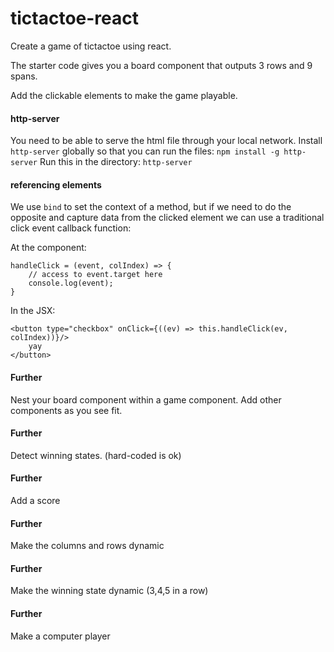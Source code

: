# tictactoe-react

Create a game of tictactoe using react.

The starter code gives you a board component that outputs 3 rows and 9 spans.

Add the clickable elements to make the game playable.

#### http-server
You need to be able to serve the html file through your local network.
Install `http-server` globally so that you can run the files: `npm install -g http-server`
Run this in the directory: `http-server`

#### referencing elements
We use `bind` to set the context of a method, but if we need to do the opposite and capture data from the clicked element we can use a traditional click event callback function:

At the component:
```
handleClick = (event, colIndex) => {
    // access to event.target here
    console.log(event);
}
```

In the JSX:
```
<button type="checkbox" onClick={((ev) => this.handleClick(ev, colIndex))}/>
    yay
</button>
```

#### Further
Nest your board component within a game component. Add other components as you see fit.

#### Further
Detect winning states. (hard-coded is ok)

#### Further
Add a score

#### Further
Make the columns and rows dynamic

#### Further
Make the winning state dynamic (3,4,5 in a row)

#### Further
Make a computer player
